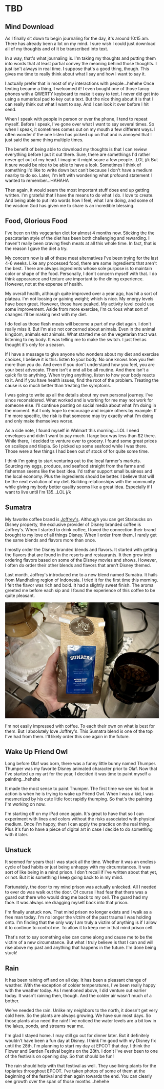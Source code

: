 # TBD

## Mind Download

As I finally sit down to begin journaling for the day, it's around 10:15 am. There has already been a lot on my mind. I sure wish I could just download all of my thoughts and of it be transcribed into text.

In a way, that's what journaling is. I'm taking my thoughts and putting them into words that at least partial convey the meaning behind those thoughts. I just isn't always in real time. I suppose that's a good thing, though. This gives me time to really think about what I say and how I want to say it.

I actually prefer that in most of my interactions with people...hehehe Once texting became a thing, I welcomed it! I even bought one of those fancy phones with a QWERTY keyboard to make it easy to text. I never did get into using a numerical pad to key out a text. But the nice thing about it is that I can really think out what I want to say. And I can look it over before I hit send.

When I speak with people in person or over the phone, I tend to repeat myself. Before I speak, I've gone over what I want to say several times. So when I speak, it sometimes comes out on my mouth a few different ways. I often wonder if the one listen has picked up on that and is annoyed that I just said the same thing multiple times.

The benefit of being able to download my thoughts is that I can review everything before I put it out there. Sure, there are somethings I'd rather never get out of my head. I imagine it might scare a few people...LOL j/k But it sure would be nice to be able to have a look. Sometimes I think of something I'd like to write down but can't because I don't have a medium nearby to do so. Later, I'm left with wondering what profound statement I wanted to remember...HAHAHA

Then again, it would seem the most important stuff does end up getting written. I'm grateful that I have the means to do what I do. I love to create. And being able to put into words how I feel, what I am doing, and some of the wisdom God has given me to share is an incredible blessing.

## Food, Glorious Food

I've been on this vegetarian diet for almost 4 months now. Sticking the the pescatarian style of the diet has been both challenging and rewarding. I haven't really been craving flesh meats at all this whole time. In fact, that is the reason I gave the diet a try.

My concern now is all of these meat alternatives I've been trying for the last 4-6 weeks. Like any processed food, there are some ingredients that aren't the best. There are always ingredients whose sole purpose is to maintain color or shape of the food. Personally, I don't concern myself with that. I do think appearance and texture are important to the dining experience. However, not at the expense of health.

My overall health, although quite improved over a year ago, has hit a sort of plateau. I'm not loosing or gaining weight; which is nice. My energy levels have been great. However, those have peaked. My activity level could use some improvement. Aside from more exercise, I'm curious what sort of changes I'll be making next with my diet.

I do feel as those flesh meats will become a part of my diet again. I don't really miss it. But I'm also not concerned about animals. Even in the animal kingdom, animals eat animals. What started me on the vegetarian tract was listening to my body. It was telling me to make the switch. I just feel as thought it's only for a season.

If I have a message to give anyone who wonders about my diet and exercise choices, I believe it is this: listen to your body. No one knows how you feel more than you do. And even if you don't understand how you feel, you are your best advocate. There isn't a end all be all routine. And there isn't a quick fix to anything. When trying anything, listen to how your body reacts to it. And if you have health issues, find the root of the problem. Treating the cause is so much better than treating the symptoms.

I was going to write up all the details about my own personal journey. I've since reconsidered. What worked and is working for me may not work for someone else. I'll continue posting on social media about what I'm doing in the moment. But I only hope to encourage and inspire others by example. If I'm more specific, the risk is that someone may try exactly what I'm doing and only make themselves worse.

As a side note, I found myself in Walmart this morning...LOL I need envelopes and didn't want to pay much. I large box was less than $2 there. While there, I decided to venture over to grocery. I found some great prices on scallops and tilapia. So I picked up some seafood while I was there. Those were a few things I had been out of stock of for quite some time.

I think I'm going to start venturing out to the local farmer's markets. Sourcing my eggs, produce, and seafood straight from the farms and fisherman seems like the best idea. I'd rather support small business and the local economy. Plus the ingredients should be better. I believe that will be the next evolution of my diet. Building relationships with the community while giving my body better quality seems like a great idea. Especially if I want to live until I'm 135...LOL j/k

## Sumatra

My favorite coffee brand is [Joffrey's](https://joffreys.com/). Although you can get Starbucks on Disney property, the exclusive provider of Disney branded coffee is Joffrey's. When I started to drink coffee, I loved the connection their brand brought to my love of all things Disney. When I order from them, I rarely get the same blends and flavors more than once.

I mostly order the Disney branded blends and flavors. It started with getting the flavors that are found in the resorts and restaurants. It then grew into ordering flavors based on some of the Disney movies and shows. However, I often do order their other blends and flavors that aren't Disney themed.

Last month, Joffrey's introduced me to a new blend named Sumatra. It hails from Mandheling region of Indonesia. I tried it for the first time this morning. I felt the flavor was rich and bold. It had a slightly sweet finish. The aroma greeted me before each sip and I found the experience of this coffee to be quite pleasant.

![Bag of Joffrey's Sumatra coffee](./img/IMG_3043.jpeg)

I'm not easily impressed with coffee. To each their own on what is best for them. But I absolutely love Joffrey's. This Sumatra blend is one of the top I've had from them. I'll likely order this one again in the future.

## Wake Up Friend Owl

Long before Olaf was born, there was a funny little bunny named Thumper. Thumper was my favorite Disney animated character prior to Olaf. Now that I've started up my art for the year, I decided it was time to paint myself a painting...hehehe

It made the most sense to paint Thumper. The first time we see his foot in action is when he is trying to wake up Friend Owl. When I was a kid, I was mesmerized by his cute little foot rapidly thumping. So that's the painting I'm working on now.

I'm starting off on my iPad once again. It's great to have that so I can experiment with lines and colors without the risks associated with physical medium. Once I'm happy, then I can apply the practice on the real thing. Plus it's fun to have a piece of digital art in case I decide to do something with it later.

## Unstuck

It seemed for years that I was stuck all the time. Whether it was an endless cycle of bad habits or just being unhappy with my circumstances. It was sort of like being in a mind prison. I don't recall if I've written about that yet, or not. But it is something I keep going back to in my mind.

Fortunately, the door to my mind prison was actually unlocked. All I needed to ever do was walk out the door. Of course I had fear that there was a guard out there who would drag me back to my cell. The guard had my face. It was always me dragging myself back into that prison.

I'm finally unstuck now. That mind prison no longer exists and I walk as a free man today. I'm no longer the *victim* of the past trauma I was holding onto. I'm finding that the only way I am truly a victim of anything is if I allow it to continue to control me. To allow it to keep me in that mind prison cell.

That's not to say something else can come along and cause me to be the victim of a new circumstance. But what I truly believe is that I can and will rise above my past and anything that happens in the future. I'm done being stuck!

## Rain

It has been raining off and on all day. It has been a pleasant change of weather. With the exception of colder temperatures, I've been really happy with the weather today. As I mentioned above, I did venture out earlier today. It wasn't raining then, though. And the colder air wasn't much of a bother.

We've needed the rain. Unlike my neighbors to the north, it doesn't get very cold here. So the plants are always growing. We have sun most days. So those plants also need the rain! I've noticed the water levels are a bit low in the lakes, ponds, and streams near me.

I'm glad I stayed home. I may still go out for dinner later. But it definitely wouldn't have been a fun day at Disney. I think I'm good with my Disney fix until the 28th. I'm planning to start my day at EPCOT that day. I think the Flower and Garden Festival begins on the 28th. I don't I've ever been to one of the festivals on opening day. So that should be fun!

The rain should help with that festival as well. They use living plants for the topiaries throughout EPCOT. I've taken photos of some of them at the beginning of the festival and then again towards the end. You can clearly see growth over the span of those months...hehehe


